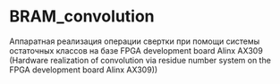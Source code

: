 # BRAM_convolution
Аппаратная реализация операции свертки при помощи системы остаточных классов на базе FPGA development board Alinx AX309 (Hardware realization of convolution via residue number system on the FPGA development board Alinx AX309))
